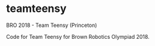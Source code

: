 # teamteensy
BRO 2018 - Team Teensy (Princeton)

Code for Team Teensy for Brown Robotics Olympiad 2018.

